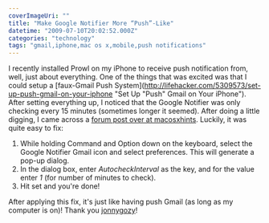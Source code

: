 ```yaml
---
coverImageUri: ""
title: "Make Google Notifier More “Push”-Like"
datetime: "2009-07-10T20:02:52.000Z"
categories: "technology"
tags: "gmail,iphone,mac os x,mobile,push notifications"
---
```


I recently installed Prowl on my iPhone to receive push notification from, well, just about everything. One of the things that was excited was that I could setup a [faux-Gmail Push System](http://lifehacker.com/5309573/set-up-push-gmail-on-your-iphone "Set Up "Push" Gmail on Your iPhone"). After setting everything up, I noticed that the Google Notifier was only checking every 15 minutes (sometimes longer it seemed). After doing a little digging, I came across a [forum post over at macosxhints](http://forums.macosxhints.com/showthread.php?t=95333 "Make Google Notifier Check More Often?"). Luckily, it was quite easy to fix:

1. While holding Command and Option down on the keyboard, select the Google Notifier Gmail icon and select preferences. This will generate a pop-up dialog.
2. In the dialog box, enter _AutocheckInterval_ as the key, and for the value enter _1_ (for number of minutes to check).
3. Hit set and you're done!

After applying this fix, it's just like having push Gmail (as long as my computer is on)! Thank you [jonnygozy](http://forums.macosxhints.com/showpost.php?p=500638&postcount=4)!
